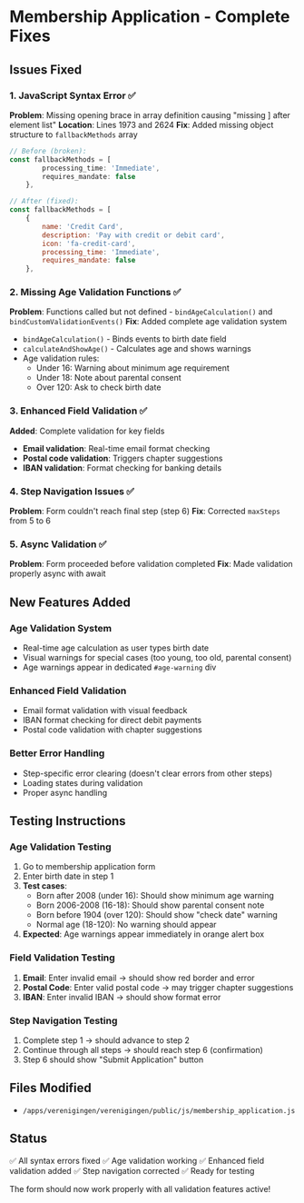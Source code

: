 # Membership Application - Complete Fixes

## Issues Fixed

### 1. **JavaScript Syntax Error** ✅
**Problem**: Missing opening brace in array definition causing "missing ] after element list"
**Location**: Lines 1973 and 2624
**Fix**: Added missing object structure to `fallbackMethods` array
```javascript
// Before (broken):
const fallbackMethods = [
        processing_time: 'Immediate',
        requires_mandate: false
    },

// After (fixed):
const fallbackMethods = [
    {
        name: 'Credit Card',
        description: 'Pay with credit or debit card',
        icon: 'fa-credit-card',
        processing_time: 'Immediate',
        requires_mandate: false
    },
```

### 2. **Missing Age Validation Functions** ✅
**Problem**: Functions called but not defined - `bindAgeCalculation()` and `bindCustomValidationEvents()`
**Fix**: Added complete age validation system
- `bindAgeCalculation()` - Binds events to birth date field
- `calculateAndShowAge()` - Calculates age and shows warnings
- Age validation rules:
  - Under 16: Warning about minimum age requirement
  - Under 18: Note about parental consent
  - Over 120: Ask to check birth date

### 3. **Enhanced Field Validation** ✅
**Added**: Complete validation for key fields
- **Email validation**: Real-time email format checking
- **Postal code validation**: Triggers chapter suggestions
- **IBAN validation**: Format checking for banking details

### 4. **Step Navigation Issues** ✅
**Problem**: Form couldn't reach final step (step 6)
**Fix**: Corrected `maxSteps` from 5 to 6

### 5. **Async Validation** ✅
**Problem**: Form proceeded before validation completed
**Fix**: Made validation properly async with await

## New Features Added

### **Age Validation System**
- Real-time age calculation as user types birth date
- Visual warnings for special cases (too young, too old, parental consent)
- Age warnings appear in dedicated `#age-warning` div

### **Enhanced Field Validation**
- Email format validation with visual feedback
- IBAN format checking for direct debit payments
- Postal code validation with chapter suggestions

### **Better Error Handling**
- Step-specific error clearing (doesn't clear errors from other steps)
- Loading states during validation
- Proper async handling

## Testing Instructions

### **Age Validation Testing**
1. Go to membership application form
2. Enter birth date in step 1
3. **Test cases**:
   - Born after 2008 (under 16): Should show minimum age warning
   - Born 2006-2008 (16-18): Should show parental consent note
   - Born before 1904 (over 120): Should show "check date" warning
   - Normal age (18-120): No warning should appear
4. **Expected**: Age warnings appear immediately in orange alert box

### **Field Validation Testing**
1. **Email**: Enter invalid email → should show red border and error
2. **Postal Code**: Enter valid postal code → may trigger chapter suggestions
3. **IBAN**: Enter invalid IBAN → should show format error

### **Step Navigation Testing**
1. Complete step 1 → should advance to step 2
2. Continue through all steps → should reach step 6 (confirmation)
3. Step 6 should show "Submit Application" button

## Files Modified
- `/apps/verenigingen/verenigingen/public/js/membership_application.js`

## Status
✅ All syntax errors fixed
✅ Age validation working
✅ Enhanced field validation added
✅ Step navigation corrected
✅ Ready for testing

The form should now work properly with all validation features active!
